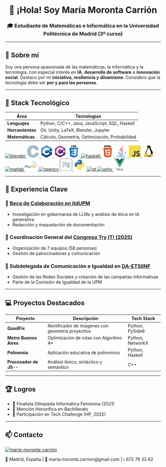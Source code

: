 <h1 align="center">👋 ¡Hola! Soy María Moronta Carrión</h1>
<h3 align="center">🎓 Estudiante de Matemáticas e Informática en la Universidad Politécnica de Madrid (3º curso) 

---

## 🚀 Sobre mí  
Soy una persona apasionada de las matemáticas, la informática y la tecnología, con especial interés en **IA**, **desarrollo de software** e **innovación social**. Destaco por mi **iniciativa, resiliencia y dinamismo**. Considero que la tecnología debe ser **por y para las personas**.

---

## 🔧 Stack Tecnológico  

| Área           | Tecnologías |
|----------------|------------|
| **Lenguajes**  | Python, C/C++, Java, JavaScript, SQL, Haskell |
| **Herramientas**| Git, Unity, LaTeX, Blender, Jupyter |
| **Matemáticas**| Cálculo, Geometría, Optimización, Probabilidad |

<p align="left"> <a href="https://www.blender.org/" target="_blank" rel="noreferrer"> <img src="https://download.blender.org/branding/community/blender_community_badge_white.svg" alt="blender" width="40" height="40"/> </a> <a href="https://www.cprogramming.com/" target="_blank" rel="noreferrer"> <img src="https://raw.githubusercontent.com/devicons/devicon/master/icons/c/c-original.svg" alt="c" width="40" height="40"/> </a> <a href="https://www.w3schools.com/cpp/" target="_blank" rel="noreferrer"> <img src="https://raw.githubusercontent.com/devicons/devicon/master/icons/cplusplus/cplusplus-original.svg" alt="cplusplus" width="40" height="40"/> </a> <a href="https://www.w3schools.com/cs/" target="_blank" rel="noreferrer"> <img src="https://raw.githubusercontent.com/devicons/devicon/master/icons/csharp/csharp-original.svg" alt="csharp" width="40" height="40"/> </a> <a href="https://www.w3schools.com/css/" target="_blank" rel="noreferrer"> <img src="https://raw.githubusercontent.com/devicons/devicon/master/icons/css3/css3-original-wordmark.svg" alt="css3" width="40" height="40"/> </a> <a href="https://www.haskell.org/" target="_blank" rel="noreferrer"> <img src="https://upload.wikimedia.org/wikipedia/commons/1/1c/Haskell-Logo.svg" alt="haskell" width="40" height="40"/> </a> <a href="https://www.w3.org/html/" target="_blank" rel="noreferrer"> <img src="https://raw.githubusercontent.com/devicons/devicon/master/icons/html5/html5-original-wordmark.svg" alt="html5" width="40" height="40"/> </a> <a href="https://www.java.com" target="_blank" rel="noreferrer"> <img src="https://raw.githubusercontent.com/devicons/devicon/master/icons/java/java-original.svg" alt="java" width="40" height="40"/> </a> <a href="https://developer.mozilla.org/en-US/docs/Web/JavaScript" target="_blank" rel="noreferrer"> <img src="https://raw.githubusercontent.com/devicons/devicon/master/icons/javascript/javascript-original.svg" alt="javascript" width="40" height="40"/> </a> <a href="https://www.linux.org/" target="_blank" rel="noreferrer"> <img src="https://raw.githubusercontent.com/devicons/devicon/master/icons/linux/linux-original.svg" alt="linux" width="40" height="40"/> </a> <a href="https://www.mathworks.com/" target="_blank" rel="noreferrer"> <img src="https://upload.wikimedia.org/wikipedia/commons/2/21/Matlab_Logo.png" alt="matlab" width="40" height="40"/> </a> <a href="https://www.mysql.com/" target="_blank" rel="noreferrer"> <img src="https://raw.githubusercontent.com/devicons/devicon/master/icons/mysql/mysql-original-wordmark.svg" alt="mysql" width="40" height="40"/> </a> <a href="https://opencv.org/" target="_blank" rel="noreferrer"> <img src="https://www.vectorlogo.zone/logos/opencv/opencv-icon.svg" alt="opencv" width="40" height="40"/> </a> <a href="https://www.photoshop.com/en" target="_blank" rel="noreferrer"> <img src="https://raw.githubusercontent.com/devicons/devicon/master/icons/photoshop/photoshop-line.svg" alt="photoshop" width="40" height="40"/> </a> <a href="https://www.python.org" target="_blank" rel="noreferrer"> <img src="https://raw.githubusercontent.com/devicons/devicon/master/icons/python/python-original.svg" alt="python" width="40" height="40"/> </a> <a href="https://www.qt.io/" target="_blank" rel="noreferrer"> <img src="https://upload.wikimedia.org/wikipedia/commons/0/0b/Qt_logo_2016.svg" alt="qt" width="40" height="40"/> </a> <a href="https://unity.com/" target="_blank" rel="noreferrer"> <img src="https://www.vectorlogo.zone/logos/unity3d/unity3d-icon.svg" alt="unity" width="40" height="40"/> </a> <a href="https://vuejs.org/" target="_blank" rel="noreferrer"> <img src="https://raw.githubusercontent.com/devicons/devicon/master/icons/vuejs/vuejs-original-wordmark.svg" alt="vuejs" width="40" height="40"/> </a> </p>


---

## 🌟 Experiencia Clave  

### 🔭 [Beca de Colaboración en itdUPM](https://itd.upm.es/gobernanza-y-desarrollo-responsable-en-la-aplicacion-de-inteligencia-artificial-generativa-en-atencion-al-cliente/)
- Investigación en gobernanza de LLMs y análisis de ética en IA generativa  
- Redacción y maquetación de documentación

### 🎤 Coordinación General del [Congreso Try IT! (2025)](https://tryit.upm.es/)
- Organización de 7 equipos (58 personas)  
- Gestión de patrocinadores y comunicación  

### 📢 Subdelegada de Comunicación e Igualdad en [DA-ETSIINF](https://etsiinf.da.upm.es/)
- Gestión de las Redes Sociales y creación de las campañas informativas
- Parte de la Comisión de Igualdad de la UPM

---

## 💻 Proyectos Destacados  

| Proyecto       | Descripción | Tech Stack |
|----------------|-------------|------------|
| **QuadFix**    | Rectificador de imágenes con geometría proyectiva | Python, PySide6 |
| **Metro Buenos Aires**   | Optimización de rutas con Algoritmo A* | Python, NetworkX |
| **Polinomia**  | Aplicación educativa de polinomios | Python, Haskell |
| **Procesador de JS--**   | Análisis léxico, sintáctico y semántico | C++ |


---

## 🏆 Logros  

- 🥈 Finalista Olimpiada Informática Femenina (2021)  
- 🏅 Mención Honorífica en Bachillerato  
- 🚀 Participación en Tech Challenge (HP, 2022)  

---

## 📫 Contacto  
<p align="left">
<a href="https://linkedin.com/in/maría-moronta-carrión" target="blank"><img align="center" src="https://raw.githubusercontent.com/rahuldkjain/github-profile-readme-generator/master/src/images/icons/Social/linked-in-alt.svg" alt="maría-moronta-carrión" height="30" width="40" /></a>
</p>
📍 Madrid, España | 📧 maria.moronta.carrion@gmail.com | 📞 672 78 33 62  
